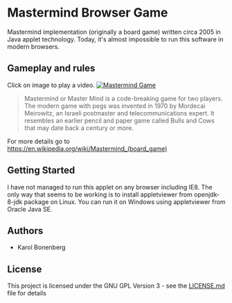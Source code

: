 # Mastermind Browser Game

Mastermind implementation (originally a board game) written circa 2005 in Java applet technology. Today, it's almost impossible to run this software in modern browsers.


## Gameplay and rules

Click on image to play a video.
[![Mastermind Game](https://img.youtube.com/vi/TD7K5lPQhvU/0.jpg)](https://www.youtube.com/watch?v=TD7K5lPQhvU)

> Mastermind or Master Mind is a code-breaking game for two players. The modern game with pegs was invented in 1970 by Mordecai Meirowitz, an Israeli postmaster and telecommunications expert. It resembles an earlier pencil and paper game called Bulls and Cows that may date back a century or more.

For more details go to https://en.wikipedia.org/wiki/Mastermind_(board_game)


## Getting Started

I have not managed to run this applet on any browser including IE8. The only way that seems to be working is to install appletviewer from openjdk-8-jdk package on Linux. You can run it on Windows using appletviewer from Oracle Java SE.


## Authors

* Karol Bonenberg



## License

This project is licensed under the GNU GPL Version 3 - see the [LICENSE.md](LICENSE.md) file for details
